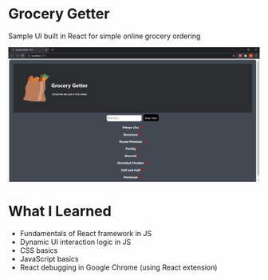 # Grocery Getter
Sample UI built in React for simple online grocery ordering

![demo](https://github.com/JoshuaJMiller/Grocery-Getter/blob/master/screenshots/v1.0.0.png)

# What I Learned

- Fundamentals of React framework in JS
- Dynamic UI interaction logic in JS
- CSS basics
- JavaScript basics
- React debugging in Google Chrome (using React extension)
